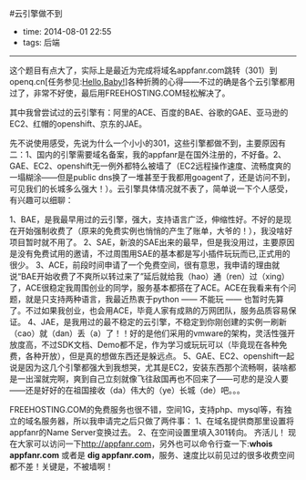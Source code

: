 #云引擎做不到

- time: 2014-08-01 22:55
- tags: 后端

---
这个题目有点大了，实际上是最近为完成将域名appfanr.com跳转（301）到openq.cn[任务参见:<a href="/hello-baby">Hello,Baby!</a>]各种折腾的心得——不过的确是各个云引擎都用过了，非常不好使，最后用FREEHOSTING.COM轻松解决了。

其中我曾尝试过的云引擎有：阿里的ACE、百度的BAE、谷歌的GAE、亚马逊的EC2、红帽的openshift、京东的JAE。

先不说使用感受，先说为什么一个小小的301，这些引擎都做不到，主要原因有二：1、国内的引擎需要域名备案，我的appfanr是在国外注册的，不好备。2、GAE、EC2、openshift无一例外都特么被墙了（EC2远程操作速度、流畅度爽的一塌糊涂——但是public dns换了一堆甚至于我都用goagent了，还是访问不到，可见我们的长城多么强大！）。云引擎具体情况就不表了，简单说一下个人感受，有兴趣可以细聊：

1、BAE，是我最早用过的云引擎，强大，支持语言广泛，伸缩性好。不好的是现在开始强制收费了（原来的免费实例也悄悄的产生了账单，大爷的！），我没啥好项目暂时就不用了。
2、SAE，新浪的SAE出来的最早，但是我没用过，主要原因是没有免费试用的邀请，不过周围用SAE的基本都是写小插件玩玩而已,正式用的很少。
3、ACE，前段时间申请了一个免费空间，很有意思，我申请的理由就说“BAE开始收费了不爽所以转过来了”延后就给我（hao）通（ren）过（xing）了，ACE很稳定我周围创业的同学，服务基本都搭在了ACE。ACE在我看来有个问题，就是只支持两种语言，我最近热衷于python —— 不能玩 —— 也暂时先算了。不过如果我创业，也会用ACE，毕竟人家有成熟的万网团队，服务品质容易保证。
4、JAE，是我用过的最不稳定的云引擎，不稳定到你刚创建的实例一刷新（cao）就（dan）丢（a）了！！好的是他们采用的vmware的架构，灵活性强开放度高，不过SDK文档、Demo都不足，作为学习或玩玩可以（毕竟现在各种免费，各种开放），但是真的想做东西还是躲远点。
5、GAE、EC2、openshift一起说是因为这几个引擎都强大到我想哭，尤其是EC2，安装东西那个流畅啊，装啥都是一出溜就完啊，爽到自己立刻就像飞往敌国再也不回来了——可悲的是没人要——还是好好的在祖国接收（da）伟大的（ye）长城（de）吧。。。


FREEHOSTING.COM的免费服务也很不错，空间1G，支持php、mysql等，有独立的域名服务器，所以我申请完之后只做了两件事：
1、在域名提供商那里设置将appfanr的Name Server变换过去。
2、在空间设置里填入301转向。
齐活儿！
现在大家可以访问一下<a href="http://appfanr.com">http://appfanr.com</a>，另外也可以命令行查一下:**whois appfanr.com** 或者是 **dig appfanr.com**，服务、速度比以前见过的很多收费空间都不差！关键是，不被墙啊！
